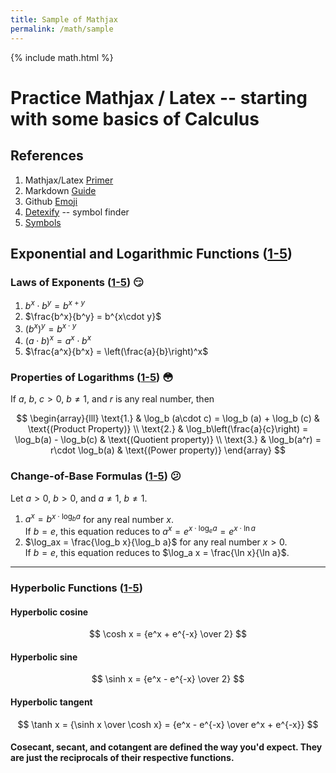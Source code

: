 ```yaml
---
title: Sample of Mathjax
permalink: /math/sample
---
```

{% include math.html %}


# Practice Mathjax / Latex -- starting with some basics of Calculus


## References
1. Mathjax/Latex [Primer](https://math.meta.stackexchange.com/questions/5020/mathjax-basic-tutorial-and-quick-reference)
2. Markdown [Guide](https://www.markdownguide.org/basic-syntax/)
3. Github [Emoji](https://gist.github.com/rxaviers/7360908)
4. [Detexify](https://detexify.kirelabs.org/classify.html) -- symbol finder
5. [Symbols](https://mirrors.mit.edu/CTAN/info/symbols/comprehensive/symbols-a4.pdf)

## Exponential and Logarithmic Functions ([1-5](https://openstax.org/books/calculus-volume-1/pages/1-5-exponential-and-logarithmic-functions))

### Laws of Exponents ([1-5](https://openstax.org/books/calculus-volume-1/pages/1-5-exponential-and-logarithmic-functions#5)) :smirk:
1. $b^x\cdot b^y = b^{x+y}$
2. $\frac{b^x}{b^y} = b^{x\cdot y}$
3. $(b^x)^y = b^{x\cdot y}$
4. $(a\cdot b)^x = a^x\cdot b^x$
5. $\frac{a^x}{b^x} = \left(\frac{a}{b}\right)^x$

### Properties of Logarithms ([1-5](https://openstax.org/books/calculus-volume-1/pages/1-5-exponential-and-logarithmic-functions#13)) :flushed:
If $a$, $b$, $c>0$, $b\ne1$, and $r$ is any real number, then

$$
\begin{array}{lll}
\text{1.} & \log_b (a\cdot c) = \log_b (a) + \log_b (c) & \text{(Product Property)} \\
\text{2.} & \log_b\left(\frac{a}{c}\right) = \log_b(a) - \log_b(c) & \text{(Quotient property)} \\
\text{3.} & \log_b(a^r) = r\cdot \log_b(a) & \text{(Power property)}
\end{array}
$$

### Change-of-Base Formulas ([1-5](https://openstax.org/books/calculus-volume-1/pages/1-5-exponential-and-logarithmic-functions#18)) :confused:
Let $a>0$, $b>0$, and $a\ne1$, $b\ne1$.
1. $a^x = b^{x\cdot \log_b a}$ for any real number $x$.<br> If $b=e$, this equation reduces to $a^x = e^{x\cdot \log_e a} = e^{x\cdot \ln a}$
2. $\log_ax = \frac{\log_b x}{\log_b a}$ for any real number $x>0$.<br>If $b=e$, this equation reduces to $\log_a x = \frac{\ln x}{\ln a}$.


----------------------------------------------------------------


### Hyperbolic Functions ([1-5](https://openstax.org/books/calculus-volume-1/pages/1-5-exponential-and-logarithmic-functions#25))
#### Hyperbolic cosine
$$
\cosh x = {e^x + e^{-x} \over 2}
$$

#### Hyperbolic sine
$$
\sinh x = {e^x - e^{-x} \over 2}
$$

#### Hyperbolic tangent
$$
\tanh x = {\sinh x \over \cosh x} = {e^x - e^{-x} \over e^x + e^{-x}}
$$

#### Cosecant, secant, and cotangent are defined the way you'd expect. They are just the reciprocals of their respective functions.



